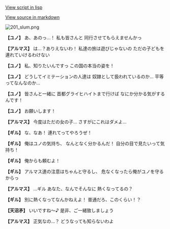 [View script in lisp](../scripts/100203023.txt)

[View source in markdown](100203023.md)

![201_slum.png](../images/backgrounds/201_slum.png)

**【ユノ】**
あ、あのっ…！
私も皆さんと
同行させてもらえませんかっ

**【アルマス】**
は…？ありえないわ！
私達の旅は遊びじゃないの
ただの子どもを連れていけるわけない

**【ユノ】**
私、知りたいんですっ
この国の本当の姿を！

**【ユノ】**
どうしてイミテーションの人達は
奴隷として扱われているのか…
平等ってなんなのか…

**【ユノ】**
皆さんと一緒に
首都グライヒハイトまで行けば
なにか分かる気がするんです！

**【ユノ】**
お願いします！

**【アルマス】**
今度はただの女の子…
さすがにこれはダメよ…

**【ギル】**
な、なあ！
連れてってやろうぜ！

**【ギル】**
俺はユノの気持ち、
なんとなく分かるんだ！
自分の目で見たいって気持ち！

**【ギル】**
俺からも頼むよ！

**【ギル】**
アルマス達の注意はちゃんと守るし、
危なくなったら俺がユノを守るからっ

**【アルマス】**
…ギル
あなた、なんでそんなに
熱くなってるの？

**【ギル】**
別に熱くなってなんかねえよ！
普通だろ、このくらい！？

**【天沼矛】**
いいですね～♪
是非、ご一緒致しましょう

**【アルマス】**
正気なの…？
どうなっても知らないわよ

